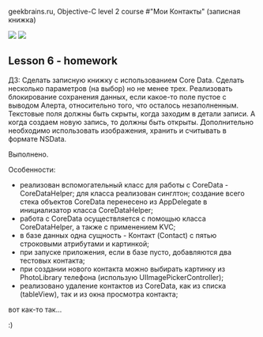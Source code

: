 geekbrains.ru, Objective-C level 2 course
#"Мои Контакты" (записная книжка)

![](https://github.com/DmitrJuga/MyContacts/tree/master/screenshots/screenshot0.png)
![](https://github.com/DmitrJuga/MyContacts/tree/master/screenshots/screenshot1.png)

## Lesson 6 - homework
ДЗ: Сделать записную книжку с использованием Core Data. Сделать несколько параметров (на выбор) но не менее трех. Реализовать блокирование сохранения данных, если какое-то поле пустое с выводом Алерта, относительно того, что осталось незаполненным. Текстовые поля должны быть скрыты, когда заходим в детали записи. А когда создаем новую запись, то должны быть открыты. Дополнительно необходимо использовать изображения, хранить и считывать в формате NSData.


Выполнено.

Особенности:
- реализован вспомогательный класс для работы с CoreData - CoreDataHelper; для класса реализован синглтон; создание всего стека объектов CoreData перенесено из AppDelegate в инициализатор класса CoreDataHelper;
- работа с CoreData осуществляется с помощью класса CoreDataHelper, а также с применением KVC;
- в базе данных одна сущность - Контакт (Contact) с пятью строковыми атрибутами и картинкой;
- при запуске приложения, если в базе пусто, добавляются два тестовых контакта;
- при создании нового контакта можно выбирать картинку из PhotoLibrary телефона (использую UIImagePickerController);
- реализовано удаление контактов из CoreData, как из списка (tableView), так и из окна просмотра контакта;


вот как-то так...

:)
